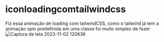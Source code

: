 # iconloadingcomtailwindcss
Fiz essa animação de loading com tailwindCSS, como o tailwind já tem a animação spin predefinida em uma classe foi muito simples de fazer
![Captura de tela 2023-11-02 120636](https://github.com/EliaxZen/iconloadingcomtailwindcss/assets/132005740/8c6833b2-e3ad-4c02-a8ad-e48f995189f8)
